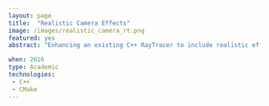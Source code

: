 ```yaml
---
layout: page
title:  "Realistic Camera Effects"
image: /images/realistic_camera_rt.png
featured: yes
abstract: "Enhancing an existing C++ RayTracer to include realistic effects produced by the camera itself: depth of field, chromatic aberration and coded apertures; which helps to produce a more natural and realistic image."

when: 2016
type: Academic
technologies:
 - C++
 - CMake
---
```

